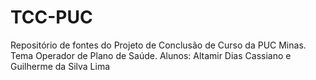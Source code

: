 # TCC-PUC
Repositório de fontes do Projeto de Conclusão de Curso da PUC Minas. Tema Operador de Plano de Saúde.
Alunos: Altamir Dias Cassiano e Guilherme da Silva Lima




